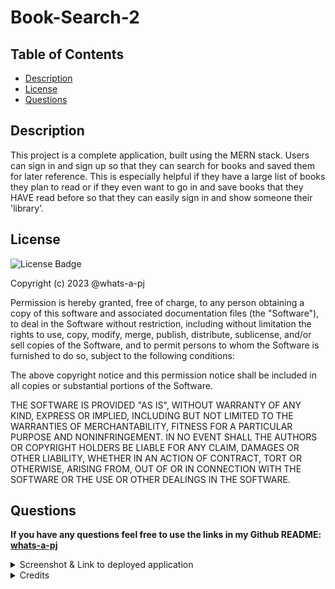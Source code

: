 # Book-Search-2

## Table of Contents

- [Description](#description)
- [License](#license)
- [Questions](#questions)

## Description

This project is a complete application, built using the MERN stack. Users can sign in and sign up so that they can search for books and saved them for later reference. This is especially helpful if they have a large list of books they plan to read or if they even want to go in and save books that they HAVE read before so that they can easily sign in and show someone their 'library'.

## License

![License Badge](https://img.shields.io/badge/MIT-License-purple)

Copyright (c) 2023 @whats-a-pj

Permission is hereby granted, free of charge, to any person obtaining a copy
of this software and associated documentation files (the "Software"), to deal
in the Software without restriction, including without limitation the rights
to use, copy, modify, merge, publish, distribute, sublicense, and/or sell
copies of the Software, and to permit persons to whom the Software is
furnished to do so, subject to the following conditions:

The above copyright notice and this permission notice shall be included in all
copies or substantial portions of the Software.

THE SOFTWARE IS PROVIDED "AS IS", WITHOUT WARRANTY OF ANY KIND, EXPRESS OR
IMPLIED, INCLUDING BUT NOT LIMITED TO THE WARRANTIES OF MERCHANTABILITY,
FITNESS FOR A PARTICULAR PURPOSE AND NONINFRINGEMENT. IN NO EVENT SHALL THE
AUTHORS OR COPYRIGHT HOLDERS BE LIABLE FOR ANY CLAIM, DAMAGES OR OTHER
LIABILITY, WHETHER IN AN ACTION OF CONTRACT, TORT OR OTHERWISE, ARISING FROM,
OUT OF OR IN CONNECTION WITH THE SOFTWARE OR THE USE OR OTHER DEALINGS IN THE
SOFTWARE.


## Questions

**If you have any questions feel free to use the links in my Github README: [whats-a-pj](https://github.com/whats-a-pj)**

<details><summary>Screenshot & Link to deployed application</summary>

Deployed site: 

Netlify deployment: 

![Screenshot](/src/assets/screenshot.png)

</details>

<details><summary>Credits</summary> 

These were the websites that I used to help me understand how to complete this project:


I also had extensive help from my classmates: Brittany Brimley, Sam Evans and Timothy Morgan, as well as our TA CJ Sanders. Me and Brittany swapped working code throughout our individual building of this project so that we could team up and get this thing running together.

</details>
